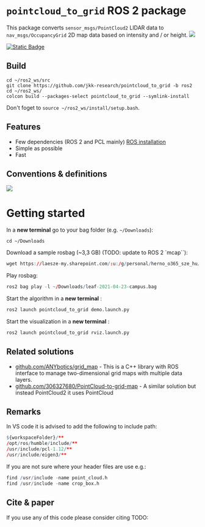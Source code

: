 # `pointcloud_to_grid` ROS 2 package
This package converts `sensor_msgs/PointCloud2` LIDAR data to `nav_msgs/OccupancyGrid` 2D map data based on intensity and / or height.
![](doc/grid_map01.gif)

[![Static Badge](https://img.shields.io/badge/ROS_2-Humble-34aec5)](https://docs.ros.org/en/humble/)

## Build
```
cd ~/ros2_ws/src 
git clone https://github.com/jkk-research/pointcloud_to_grid -b ros2
cd ~/ros2_ws/ 
colcon build --packages-select pointcloud_to_grid --symlink-install
```
Don't foget to `source ~/ros2_ws/install/setup.bash`. 


## Features
- Few dependencies (ROS 2 and PCL mainly) [ROS installation](http://wiki.ros.org/ROS/Installation)
- Simple as possible
- Fast

## Conventions & definitions
![](doc/grid_map_conventions.svg)

# Getting started

In a **new terminal** go to your bag folder (e.g. `~/Downloads`):

```
cd ~/Downloads
```

Download a sample rosbag (~3,3 GB) (TODO: update to ROS 2 `mcap``):

```r
wget https://laesze-my.sharepoint.com/:u:/g/personal/herno_o365_sze_hu/EYl_ahy5pgBBhNHt5ZkiBikBoy_j_x95E96rDtTsxueB_A?download=1 -O leaf-2021-04-23-campus.bag
```

Play rosbag:

```r
ros2 bag play -l ~/Downloads/leaf-2021-04-23-campus.bag
```

Start the algorithm in a **new terminal** :
```r
ros2 launch pointcloud_to_grid demo.launch.py
```

Start the visualization in a **new terminal** :
```r
ros2 launch pointcloud_to_grid rviz.launch.py
```


## Related solutions
- [github.com/ANYbotics/grid_map](https://github.com/ANYbotics/grid_map) - This is a C++ library with ROS interface to manage two-dimensional grid maps with multiple data layers. 
- [github.com/306327680/PointCloud-to-grid-map](https://github.com/306327680/PointCloud-to-grid-map) - A similar solution but instead PointCloud2 it uses PointCloud

## Remarks

In VS code it is advised to add the following to include path:

``` r
${workspaceFolder}/**
/opt/ros/humble/include/**
/usr/include/pcl-1.12/**
/usr/include/eigen3/**
```

If you are not sure where your header files are use e.g.:
``` r
find /usr/include -name point_cloud.h
find /usr/include -name crop_box.h
```


## Cite & paper

If you use any of this code please consider citing TODO:

```bibtex
```